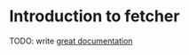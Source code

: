 # Introduction to fetcher

TODO: write [great documentation](http://jacobian.org/writing/great-documentation/what-to-write/)
